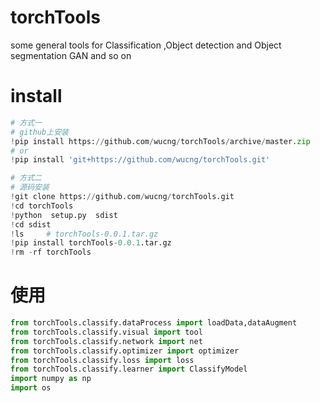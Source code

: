 # torchTools
some general tools for Classification ,Object detection and Object segmentation GAN and so on

# install
```py
# 方式一
# github上安装
!pip install https://github.com/wucng/torchTools/archive/master.zip
# or
!pip install 'git+https://github.com/wucng/torchTools.git'

# 方式二
# 源码安装
!git clone https://github.com/wucng/torchTools.git
!cd torchTools
!python  setup.py  sdist
!cd sdist
!ls 	# torchTools-0.0.1.tar.gz
!pip install torchTools-0.0.1.tar.gz
!rm -rf torchTools
```
# 使用
```py
from torchTools.classify.dataProcess import loadData,dataAugment
from torchTools.classify.visual import tool
from torchTools.classify.network import net
from torchTools.classify.optimizer import optimizer
from torchTools.classify.loss import loss
from torchTools.classify.learner import ClassifyModel
import numpy as np
import os
```
